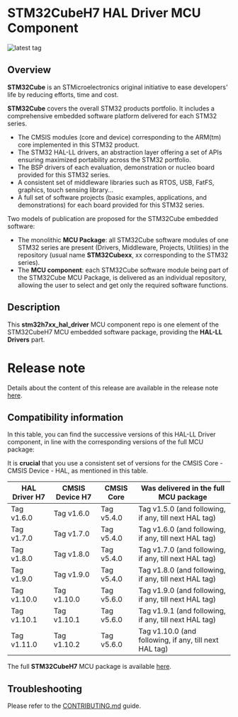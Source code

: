 # STM32CubeH7 HAL Driver MCU Component

![latest tag](https://img.shields.io/github/v/tag/STMicroelectronics/stm32h7xx_hal_driver.svg?color=brightgreen)

## Overview

**STM32Cube** is an STMicroelectronics original initiative to ease developers' life by reducing efforts, time and cost.

**STM32Cube** covers the overall STM32 products portfolio. It includes a comprehensive embedded software platform delivered for each STM32 series.
   * The CMSIS modules (core and device) corresponding to the ARM(tm) core implemented in this STM32 product.
   * The STM32 HAL-LL drivers, an abstraction layer offering a set of APIs ensuring maximized portability across the STM32 portfolio.
   * The BSP drivers of each evaluation, demonstration or nucleo board provided for this STM32 series.
   * A consistent set of middleware libraries such as RTOS, USB, FatFS, graphics, touch sensing library...
   * A full set of software projects (basic examples, applications, and demonstrations) for each board provided for this STM32 series.

Two models of publication are proposed for the STM32Cube embedded software:
   * The monolithic **MCU Package**: all STM32Cube software modules of one STM32 series are present (Drivers, Middleware, Projects, Utilities) in the repository (usual name **STM32Cubexx**, xx corresponding to the STM32 series).
   * The **MCU component**: each STM32Cube software module being part of the STM32Cube MCU Package, is delivered as an individual repository, allowing the user to select and get only the required software functions.

## Description

This **stm32h7xx_hal_driver** MCU component repo is one element of the STM32CubeH7 MCU embedded software package, providing the **HAL-LL Drivers** part.

# Release note

Details about the content of this release are available in the release note [here](https://htmlpreview.github.io/?https://github.com/STMicroelectronics/stm32h7xx_hal_driver/blob/master/Release_Notes.html).

## Compatibility information

In this table, you can find the successive versions of this HAL-LL Driver component, in line with the corresponding versions of the full MCU package:

It is **crucial** that you use a consistent set of versions for the CMSIS Core - CMSIS Device - HAL, as mentioned in this table.

HAL Driver H7 | CMSIS Device H7 | CMSIS Core | Was delivered in the full MCU package
------------- | --------------- | ---------- | -------------------------------------
Tag v1.6.0    | Tag v1.6.0      | Tag v5.4.0 | Tag v1.5.0 (and following, if any, till next HAL tag)
Tag v1.7.0    | Tag v1.7.0      | Tag v5.4.0 | Tag v1.6.0 (and following, if any, till next HAL tag)
Tag v1.8.0    | Tag v1.8.0      | Tag v5.4.0 | Tag v1.7.0 (and following, if any, till next HAL tag)
Tag v1.9.0    | Tag v1.9.0      | Tag v5.4.0 | Tag v1.8.0 (and following, if any, till next HAL tag)
Tag v1.10.0   | Tag v1.10.0     | Tag v5.6.0 | Tag v1.9.0 (and following, if any, till next HAL tag)
Tag v1.10.1   | Tag v1.10.1     | Tag v5.6.0 | Tag v1.9.1 (and following, if any, till next HAL tag)
Tag v1.11.0   | Tag v1.10.2     | Tag v5.6.0 | Tag v1.10.0 (and following, if any, till next HAL tag)

The full **STM32CubeH7** MCU package is available [here](https://github.com/STMicroelectronics/STM32CubeH7).

## Troubleshooting

Please refer to the [CONTRIBUTING.md](CONTRIBUTING.md) guide.
